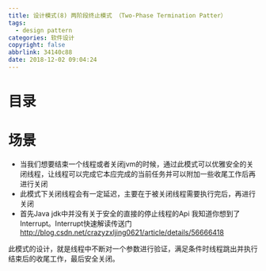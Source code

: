 ```yaml
---
title: 设计模式(8) 两阶段终止模式 （Two-Phase Termination Patter）
tags:
  - design pattern
categories: 软件设计
copyright: false
abbrlink: 34140c88
date: 2018-12-02 09:04:24
---
```


# 目录

<!-- toc -->



# 场景

- 当我们想要结束一个线程或者关闭jvm的时候，通过此模式可以优雅安全的关闭线程，让线程可以完成它本应完成的当前任务并可以附加一些收尾工作后再进行关闭
- 此模式下关闭线程会有一定延迟，主要在于被关闭线程需要执行完后，再进行关闭
- 首先Java jdk中并没有关于安全的直接的停止线程的Api 我知道你想到了Interrupt。Interrupt快速解读传送门 http://blog.csdn.net/crazyzxljing0621/article/details/56666418

此模式的设计，就是线程中不断对一个参数进行验证，满足条件时线程跳出并执行结束后的收尾工作，最后安全关闭。


